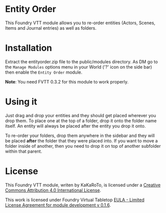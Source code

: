 # Entity Order

This Foundry VTT module allows you to re-order entities (Actors, Scenes, Items and Journal entries) as well as folders.

# Installation
Extract the entityorder.zip file to the public/modules directory. As DM go to the `Manage Modules` options menu in your World ('?' icon on the side bar) then enable the `Entity Order` module.

**Note**: You need FVTT 0.3.2 for this module to work properly.

# Using it
Just drag and drop your entities and they should get placed wherever you drop them. To place one at the top of a folder, drop it onto the folder name itself. An entity will always be placed after the entity you drop it onto.

To re-order your folders, drop them anywhere in the sidebar and they will be placed **after** the folder that they were placed into. If you want to move a folder inside of another, then you need to drop it on top of another subfolder within that parent.

# License
This Foundry VTT module, writen by KaKaRoTo, is licensed under a [Creative Commons Attribution 4.0 International License](http://creativecommons.org/licenses/by/4.0/).

This work is licensed under Foundry Virtual Tabletop [EULA - Limited License Agreement for module development v 0.1.6](http://foundryvtt.com/pages/license.html).